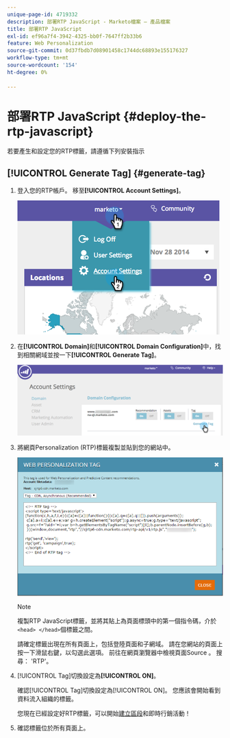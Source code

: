 ```yaml
---
unique-page-id: 4719332
description: 部署RTP JavaScript - Marketo檔案 — 產品檔案
title: 部署RTP JavaScript
exl-id: ef96a7f4-3942-4325-bb0f-7647ff2b33b6
feature: Web Personalization
source-git-commit: 0d37fbdb7d08901458c1744dc68893e155176327
workflow-type: tm+mt
source-wordcount: '154'
ht-degree: 0%

---
```


# 部署RTP JavaScript {#deploy-the-rtp-javascript}

若要產生和設定您的RTP標籤，請遵循下列安裝指示

## [!UICONTROL Generate Tag] {#generate-tag}

1. 登入您的RTP帳戶。 移至&#x200B;**[!UICONTROL Account Settings]**。

   ![](assets/image2014-12-1-23-3a3-3a12.png)

1. 在&#x200B;**[!UICONTROL Domain]**&#x200B;和&#x200B;**[!UICONTROL Domain Configuration]**&#x200B;中，找到相關網域並按一下&#x200B;**[!UICONTROL Generate Tag]**。

   ![](assets/image2014-12-1-23-3a5-3a35.png)

1. 將網頁Personalization (RTP)標籤複製並貼到您的網站中。

   ![](assets/web-personalization-tag.png)

   >[!NOTE]
   >
   >複製RTP JavaScript標籤，並將其貼上為頁面標頭中的第一個指令碼，介於`<head> </head>`個標籤之間。

   請確定標籤出現在所有頁面上，包括登陸頁面和子網域。 請在您網站的頁面上按一下滑鼠右鍵，以勾選此選項。 前往在網頁瀏覽器中檢視頁面Source 。 搜尋： &#39;RTP&#39;。

1. [!UICONTROL Tag]切換設定為&#x200B;**[!UICONTROL ON]**。

   確認[!UICONTROL Tag]切換設定為[!UICONTROL ON]。 您應該會開始看到資料流入組織的標籤。

   您現在已經設定好RTP標籤，可以開始[建立區段](/help/marketo/product-docs/web-personalization/using-web-segments/create-a-basic-web-segment.md)和即時行銷活動！

1. 確認標籤位於所有頁面上。
